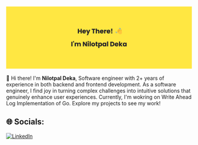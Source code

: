 ![Banner](banner.png)

👋 Hi there! I'm **Nilotpal Deka**, Software engineer with 2+ years of experience in both backend and frontend development. As a software engineer, I find joy in turning complex challenges into intuitive solutions that genuinely enhance user experiences. Currently, I'm wokring on Write Ahead Log Implementation of Go. Explore my projects to see my work!


## 🌐 Socials:
[![LinkedIn](https://img.shields.io/badge/LinkedIn-%230077B5.svg?logo=linkedin&logoColor=white)](https://linkedin.com/in/iamnilotpaldeka) 

